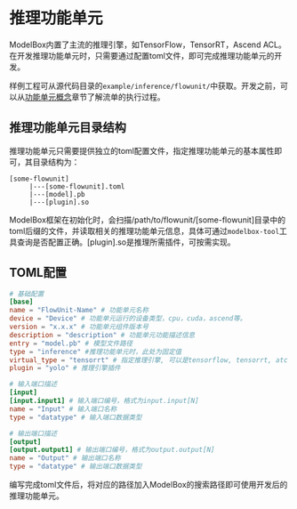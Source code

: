 # 推理功能单元

ModelBox内置了主流的推理引擎，如TensorFlow，TensorRT，Ascend ACL。在开发推理功能单元时，只需要通过配置toml文件，即可完成推理功能单元的开发。

样例工程可从源代码目录的`example/inference/flowunit/`中获取。开发之前，可以从[功能单元概念](../../framework-conception/flowunit.md)章节了解流单的执行过程。

## 推理功能单元目录结构

推理功能单元只需要提供独立的toml配置文件，指定推理功能单元的基本属性即可，其目录结构为：

```shell
[some-flowunit]
     |---[some-flowunit].toml
     |---[model].pb
     |---[plugin].so
```

ModelBox框架在初始化时，会扫描/path/to/flowunit/[some-flowunit]目录中的toml后缀的文件，并读取相关的推理功能单元信息，具体可通过`modelbox-tool`工具查询是否配置正确。\[plugin\].so是推理所需插件，可按需实现。

## TOML配置

```toml
# 基础配置
[base]
name = "FlowUnit-Name" # 功能单元名称
device = "Device" # 功能单元运行的设备类型，cpu，cuda，ascend等。
version = "x.x.x" # 功能单元组件版本号
description = "description" # 功能单元功能描述信息
entry = "model.pb" # 模型文件路径
type = "inference" #推理功能单元时，此处为固定值
virtual_type = "tensorrt" # 指定推理引擎, 可以是tensorflow, tensorrt, atc
plugin = "yolo" # 推理引擎插件

# 输入端口描述
[input]
[input.input1] # 输入端口编号，格式为input.input[N]
name = "Input" # 输入端口名称
type = "datatype" # 输入端口数据类型

# 输出端口描述
[output]
[output.output1] # 输出端口编号，格式为output.output[N]
name = "Output" # 输出端口名称
type = "datatype" # 输出端口数据类型
```

编写完成toml文件后，将对应的路径加入ModelBox的搜索路径即可使用开发后的推理功能单元。
